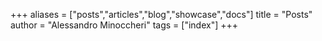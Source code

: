 +++
aliases = ["posts","articles","blog","showcase","docs"]
title = "Posts"
author = "Alessandro Minoccheri"
tags = ["index"]
+++